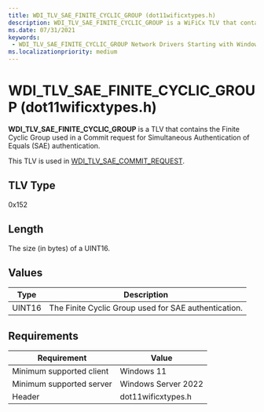 ```yaml
---
title: WDI_TLV_SAE_FINITE_CYCLIC_GROUP (dot11wificxtypes.h)
description: WDI_TLV_SAE_FINITE_CYCLIC_GROUP is a WiFiCx TLV that contains the Finite Cyclic Group used in a Commit request for SAE authentication.
ms.date: 07/31/2021
keywords:
 - WDI_TLV_SAE_FINITE_CYCLIC_GROUP Network Drivers Starting with Windows Vista
ms.localizationpriority: medium
---
```


# WDI_TLV_SAE_FINITE_CYCLIC_GROUP (dot11wificxtypes.h)

**WDI_TLV_SAE_FINITE_CYCLIC_GROUP** is a TLV that contains the Finite Cyclic Group used in a Commit request for Simultaneous Authentication of Equals (SAE) authentication.

This TLV is used in [WDI_TLV_SAE_COMMIT_REQUEST](wdi-tlv-sae-commit-request.md).

## TLV Type

0x152

## Length

The size (in bytes) of a UINT16.

## Values

| Type | Description |
| --- | --- |
| UINT16 | The Finite Cyclic Group used for SAE authentication. |

## Requirements

|Requirement|Value|
|--- |--- |
|Minimum supported client|Windows 11|
|Minimum supported server|Windows Server 2022|
|Header|dot11wificxtypes.h|

